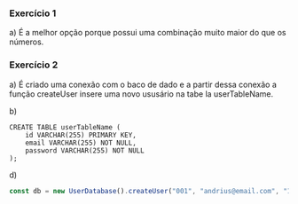 ### Exercício 1
a) É a melhor opção porque possui uma combinação muito maior do que os números.

### Exercício 2
a) É criado uma conexão com o baco de dado e a partir dessa conexão a função createUser insere uma novo ususário na tabe
la userTableName.

b) 
```MySql
CREATE TABLE userTableName (
	id VARCHAR(255) PRIMARY KEY,
    email VARCHAR(255) NOT NULL,
    password VARCHAR(255) NOT NULL
);
```

d)
```TypeScript
const db = new UserDatabase().createUser("001", "andrius@email.com", "123456")
```

